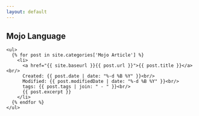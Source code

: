```yaml
---
layout: default
---
```

<div id="indexPageContent">
  <div id="articles">
    <h2>Mojo Language</h2>

    <ul>
      {% for post in site.categories['Mojo Article'] %}
        <li>
          <a href="{{ site.baseurl }}{{ post.url }}">{{ post.title }}</a><br/>
          Created: {{ post.date | date: "%-d %B %Y" }}<br/>
          Modified: {{ post.modifiedDate | date: "%-d %B %Y" }}<br/>
          tags: {{ post.tags | join: " - " }}<br/>
          {{ post.excerpt }}
        </li>
      {% endfor %}
    </ul>
  </div>

</div>

